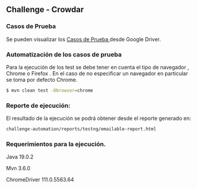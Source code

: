 ## <a name="api-exercises">Challenge - Crowdar </a>

### Casos de Prueba
Se pueden visualizar los [ Casos de Prueba ](https://drive.google.com/file/d/1J4aM9PA-SBfbGx2RIwLPrLDkM7KvQGEv/view?usp=sharing) desde Google Driver. 


### Automatización de los casos de prueba
Para la ejecución de los test se debe tener en cuenta el tipo de navegador , Chrome o Firefox . En el caso de no especificar un navegador en particular se toma por defecto Chrome.
```sh
$ mvn clean test -Dbrowser=chrome
```
### Reporte de ejecución:
El resultado de la ejecución se podrá obtener desde el reporte generado en:
```sh
challenge-automation/reports/testng/emailable-report.html
```

### Requerimientos para la ejecución.
Java 19.0.2

Mvn 3.6.0

ChromeDriver 111.0.5563.64






